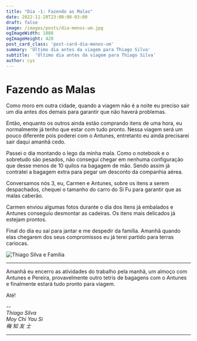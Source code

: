 ```yaml
---
title: "Dia -1: Fazendo as Malas"
date: 2022-11-20T23:00:00-03:00
draft: false
image: /images/posts/dia-menos-um.jpg
ogImageWidth: 1080
ogImageHeight: 428
post_card_class: 'post-card-dia-menos-um'
summary: 'Último dia antes da viagem para Thiago Silva'
subtitle:  'Último dia antes da viagem para Thiago Silva'
author: cys
---
```


# Fazendo as Malas

Como moro em outra cidade, quando a viagem não é a noite eu preciso sair um dia antes dos demais para garantir que não haverá problemas.

Então, enquanto os outros ainda estão comprando itens de uma hora, eu normalmente já tenho que estar com tudo pronto. Nessa viagem será um pouco diferente pois poderei com o Antunes, entretanto eu ainda precisarei sair daqui amanhã cedo.

Passei o dia montando o lego da minha mala. Como o notebook e o sobretudo são pesados, não consegui chegar em nenhuma configuração que desse menos de 10 quilos na bagagem de mão. Sendo assim já contratei a bagagem extra para pegar um desconto da companhia aérea.

Conversamos nós 3, eu, Carmen e Antunes, sobre os itens a serem despachados, chequei o tamanho do carro do Si Fu para garantir que as malas caberão.

Carmen enviou algumas fotos durante o dia dos itens já embalados e Antunes conseguiu desmontar as cadeiras. Os itens mais delicados já estejam prontos.

Final do dia eu saí para jantar e me despedir da família. Amanhã quando elas chegarem dos seus compromissos eu já terei partido para terras cariocas.

![Thiago Silva e Família](/images/posts/dia-menos-um/jantar-despedida.jpg)

***

Amanhã eu encerro as atividades do trabalho pela manhã, um almoço com Antunes e Pereira, provavelmente outro tetris de bagagens com o Antunes e finalmente estará tudo pronto para viagem.

Até!

--  
_Thiago Silva_  
_Moy Chi Yau Si_  
_梅 知 友 士_  

***